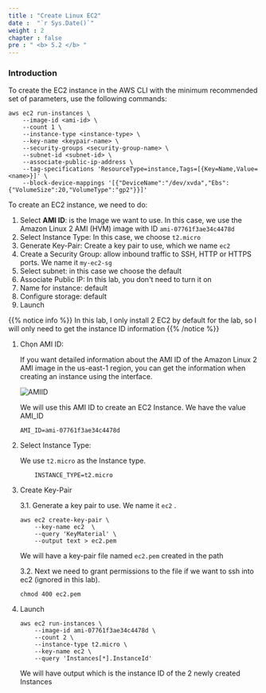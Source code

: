 ```yaml
---
title : "Create Linux EC2"
date :  "`r Sys.Date()`" 
weight : 2 
chapter : false
pre : " <b> 5.2 </b> "
---
```


### Introduction 

To create the EC2 instance in the AWS CLI with the minimum recommended set of parameters, use the following commands:


    aws ec2 run-instances \
        --image-id <ami-id> \
        --count 1 \
        --instance-type <instance-type> \
        --key-name <keypair-name> \
        --security-groups <security-group-name> \
        --subnet-id <subnet-id> \
        --associate-public-ip-address \
        --tag-specifications 'ResourceType=instance,Tags=[{Key=Name,Value=<name>}]' \
        --block-device-mappings '[{"DeviceName":"/dev/xvda","Ebs":{"VolumeSize":20,"VolumeType":"gp2"}}]'


To create an EC2 instance, we need to do: 

1. Select **AMI ID**: is the Image we want to use. In this case, we use the Amazon Linux 2 AMI (HVM) image with ID `ami-07761f3ae34c4478d`
2. Select Instance Type: In this case, we choose `t2.micro`
3. Generate Key-Pair: Create a key pair to use, which we name `ec2`
4. Create a Security Group: allow inbound traffic to SSH, HTTP or HTTPS ports. We name it `my-ec2-sg`
5. Select subnet: in this case we choose the default
6. Associate Public IP:  In this lab, you don't need to turn it on
7. Name for instance:  default
8. Configure storage: default
9. Launch


{{% notice info %}}
In this lab, I only install 2 EC2 by default for the lab, so I will only need to get the instance ID information
{{% /notice %}}

1. Chọn AMI ID:

   If you want detailed information about the AMI ID of the Amazon Linux 2 AMI image in the us-east-1 region, you can get the information when creating an instance using the interface.

    ![AMIID](/images/5.fwd/005-fwd.png)

    We will use this AMI ID to create an EC2 Instance. We have the value AMI_ID

    ```
    AMI_ID=ami-07761f3ae34c4478d
    ```

2. Select Instance Type:

    We use `t2.micro` as the Instance type.

    ```
        INSTANCE_TYPE=t2.micro
    ```

3. Create Key-Pair

    3.1. Generate a key pair to use. We name it `ec2` .
    
    ```
    aws ec2 create-key-pair \
        --key-name ec2  \
        --query 'KeyMaterial' \
        --output text > ec2.pem
    ```
    
    We will have a key-pair file named `ec2.pem` created in the path
    
   3.2. Next we need to grant permissions to the file if we want to ssh into ec2 (ignored in this lab).
    
    ```
    chmod 400 ec2.pem
    ```
    

4. Launch

    ```
    aws ec2 run-instances \
        --image-id ami-07761f3ae34c4478d \
        --count 2 \
        --instance-type t2.micro \
        --key-name ec2 \
        --query 'Instances[*].InstanceId'
    ```

    We will have output which is the instance ID of the 2 newly created Instances

